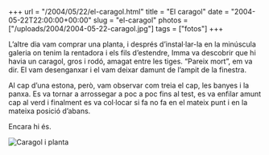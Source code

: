 +++
url = "/2004/05/22/el-caragol.html"
title = "El caragol"
date = "2004-05-22T22:00:00+00:00"
slug = "el-caragol"
photos = ["/uploads/2004/2004-05-22-caragol.jpg"]
tags = ["fotos"]
+++

L’altre dia vam comprar una planta, i després d’instal·lar-la en la minúscula galeria on tenim la rentadora i els fils d’estendre, Imma va descobrir que hi havia un caragol, gros i rodó, amagat entre les tiges. “Pareix mort”, em va dir. El vam desenganxar i el vam deixar damunt de l’ampit de la finestra.

Al cap d’una estona, però, vam observar com treia el cap, les banyes i la panxa. Es va tornar a arrossegar a poc a poc fins al test, es va enfilar amunt cap al verd i finalment es va col·locar si fa no fa en el mateix punt i en la mateixa posició d’abans.

Encara hi és.

<img src="/uploads/2004/2004-05-22-caragol.jpg" alt="Caragol i planta" />
